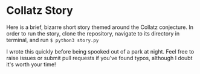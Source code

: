 # Collatz Story

Here is a brief, bizarre short story themed around the Collatz conjecture. In order to run the story, clone the repository, navigate to its directory in terminal, and run `$ python3 story.py`

I wrote this quickly before being spooked out of a park at night. Feel free to raise issues or submit pull requests if you've found typos, although I doubt it's worth your time!
